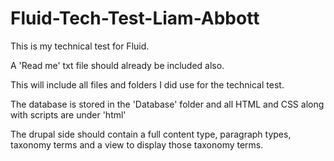 # Fluid-Tech-Test-Liam-Abbott

This is my technical test for Fluid.

A 'Read me' txt file should already be included also.

This will include all files and folders I did use for the technical test.

The database is stored in the 'Database' folder and all HTML and CSS along with scripts are under 'html'

The drupal side should contain a full content type, paragraph types, taxonomy terms and a view to display those taxonomy terms.
